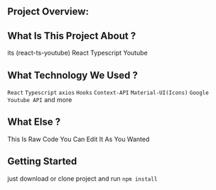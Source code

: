 
## Project Overview:



## What Is This Project About ?
its (react-ts-youtube) React Typescript Youtube 

## What Technology We Used ?
`React` `Typescript` `axios` `Hooks` `Context-API` `Material-UI(Icons)` 
`Google Youtube API` and more

## What Else ?
This Is Raw Code You Can Edit It As You Wanted

## Getting Started
just download or clone project and run `npm install`


